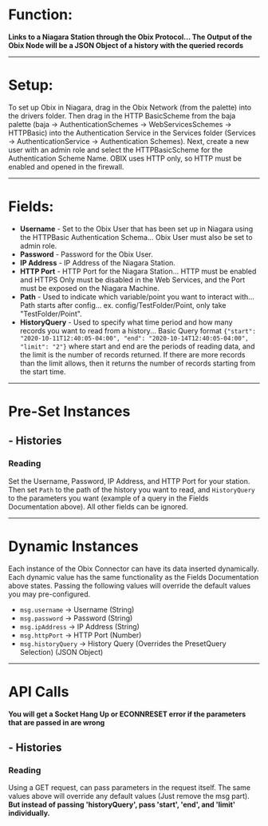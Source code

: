 # Function: 
**Links to a Niagara Station through the Obix Protocol... The Output of the Obix Node will be a JSON Object of a history with the queried records**

---
# Setup: 
To set up Obix in Niagara, drag in the Obix Network (from the palette) into the drivers folder. Then drag in the HTTP BasicScheme from the baja palette (baja -> AuthenticationSchemes -> WebServicesSchemes -> HTTPBasic) into the Authentication Service in the Services folder (Services -> AuthenticationService -> Authentication Schemes). Next, create a new user with an admin role and select the HTTPBasicScheme for the Authentication Scheme Name. OBIX uses HTTP only, so HTTP must be enabled and opened in the firewall.

---
# Fields:
 - **Username** - Set to the Obix User that has been set up in Niagara using the HTTPBasic Authentication Schema... Obix User must also be set to admin role.
 - **Password** - Password for the Obix User.
 - **IP Address** - IP Address of the Niagara Station.
 - **HTTP Port** - HTTP Port for the Niagara Station... HTTP must be enabled and HTTPS Only must be disabled in the Web Services, and the Port must be exposed on the Niagara Machine.
 - **Path** - Used to indicate which variable/point you want to interact with... Path starts after config... ex. config/TestFolder/Point, only take "TestFolder/Point".
 - **HistoryQuery** - Used to specify what time period and how many records you want to read from a history... Basic Query format `{"start": "2020-10-11T12:40:05-04:00", "end": "2020-10-14T12:40:05-04:00", "limit": "2"}` where start and end are the periods of reading data, and the limit is the number of records returned. If there are more records than the limit allows, then it returns the number of records starting from the start time.

---
# Pre-Set Instances

##  **- Histories**
###  Reading
Set the Username, Password, IP Address, and HTTP Port for your station. Then set `Path` to the path of the history you want to read, and `HistoryQuery` to the parameters you want (example of a query in the Fields Documentation above). All other fields can be ignored.

---
# Dynamic Instances
Each instance of the Obix Connector can have its data inserted dynamically. Each dynamic value has the same functionality as the Fields Documentation above states. Passing the following values will override the default values you may pre-configured. 
 - `msg.username` -> Username (String)
 - `msg.password` -> Password (String)
 - `msg.ipAddress` -> IP Address (String)
 - `msg.httpPort` -> HTTP Port (Number)
 - `msg.historyQuery` -> History Query (Overrides the PresetQuery Selection) (JSON Object)

---
# API Calls
**You will get a Socket Hang Up or ECONNRESET error if the parameters that are passed in are wrong**

##  **- Histories**
###  Reading
Using a GET request, can pass parameters in the request itself. The same values above will override any default values (Just remove the msg part). **But instead of passing 'historyQuery', pass 'start', 'end', and 'limit' individually.**